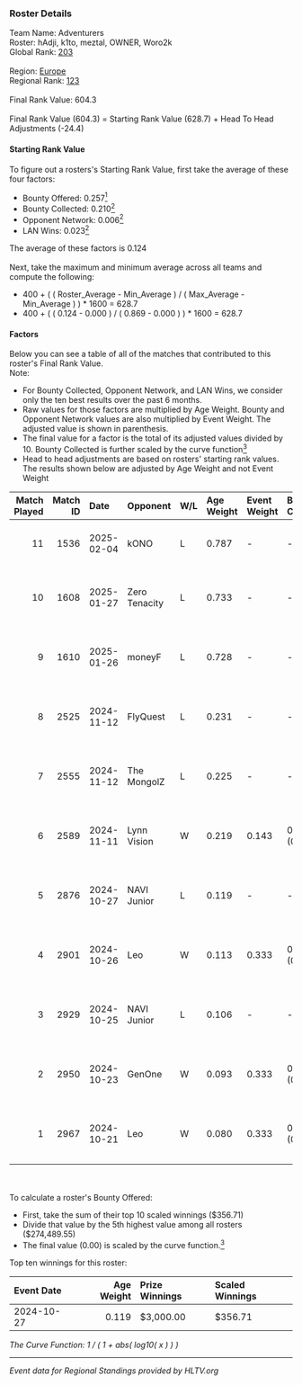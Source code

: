 ### Roster Details<br />
Team Name: Adventurers<br />
Roster: hAdji, k1to, meztal, OWNER, Woro2k<br />
Global Rank: [203](../../standings_global_2025_04_07.md)<br />
<br />
Region: [Europe]( ../../standings_europe_2025_04_07.md)<br />
Regional Rank: [123]( ../../standings_europe_2025_04_07.md)<br />
<br />
Final Rank Value:  604.3<br />
<br />
Final Rank Value (604.3) = Starting Rank Value (628.7) + Head To Head Adjustments (-24.4)<br />

#### Starting Rank Value<br />
To figure out a rosters's Starting Rank Value, first take the average of these four factors:<br />
- Bounty Offered: 0.257[<sup>1</sup>](#table2)
- Bounty Collected: 0.210[<sup>2</sup>](#table1)
- Opponent Network: 0.006[<sup>2</sup>](#table1)
- LAN Wins: 0.023[<sup>2</sup>](#table1)

The average of these factors is 0.124<br />
<br />
Next, take the maximum and minimum average across all teams and compute the following:<br />
- 400 + ( ( Roster_Average - Min_Average ) / ( Max_Average - Min_Average ) ) * 1600 = 628.7
- 400 + ( ( 0.124 - 0.000 ) / ( 0.869 - 0.000 ) ) * 1600 = 628.7


#### Factors<br />
Below you can see a table of all of the matches that contributed to this roster's Final Rank Value.<br />
Note:<br />

- For Bounty Collected, Opponent Network, and LAN Wins, we consider only the ten best results over the past 6 months.
- Raw values for those factors are multiplied by Age Weight. Bounty and Opponent Network values are also multiplied by Event Weight. The adjusted value is shown in parenthesis.
- The final value for a factor is the total of its adjusted values divided by 10. Bounty Collected is further scaled by the curve function[<sup>3</sup>](#curveFunction)
- Head to head adjustments are based on rosters' starting rank values. The results shown below are adjusted by Age Weight and not Event Weight
<span id="table1"></span><br />


| Match Played | Match ID | Date       | Opponent      | W/L | Age Weight | Event Weight | Bounty Collected | Opponent Network | LAN Wins  | H2H Adj. | Roster                                    |
| -: | -: | :- | :- | :- | :- | :- | :- | :- | :- | -: | :- |
|           11 |     1536 | 2025-02-04 | kONO          | L   | 0.787      | -            | -                | -                | -         |   -13.44 | hAdji, k1to, meztal, OWNER, Woro2k        |
|           10 |     1608 | 2025-01-27 | Zero Tenacity | L   | 0.733      | -            | -                | -                | -         |    -5.55 | adamS, hAdji, juanflatroo, meztal, Woro2k |
|            9 |     1610 | 2025-01-26 | moneyF        | L   | 0.728      | -            | -                | -                | -         |   -13.94 | adamS, hAdji, meztal, Nivera, Woro2k      |
|            8 |     2525 | 2024-11-12 | FlyQuest      | L   | 0.231      | -            | -                | -                | -         |    -1.12 | hAdji, Kvem, meztal, SENER1, Woro2k       |
|            7 |     2555 | 2024-11-12 | The MongolZ   | L   | 0.225      | -            | -                | -                | -         |    -0.01 | hAdji, Kvem, meztal, SENER1, Woro2k       |
|            6 |     2589 | 2024-11-11 | Lynn Vision   | W   | 0.219      | 0.143        | 0.021 (0.001)    | 0.328 (0.010)    | 1 (0.219) |     4.94 | hAdji, Kvem, meztal, SENER1, Woro2k       |
|            5 |     2876 | 2024-10-27 | NAVI Junior   | L   | 0.119      | -            | -                | -                | -         |    -0.50 | hAdji, Kvem, meztal, SENER1, Woro2k       |
|            4 |     2901 | 2024-10-26 | Leo           | W   | 0.113      | 0.333        | 0.014 (0.001)    | 0.531 (0.020)    | 0 (0.000) |     2.28 | hAdji, Kvem, meztal, SENER1, Woro2k       |
|            3 |     2929 | 2024-10-25 | NAVI Junior   | L   | 0.106      | -            | -                | -                | -         |    -0.44 | hAdji, Kvem, meztal, SENER1, Woro2k       |
|            2 |     2950 | 2024-10-23 | GenOne        | W   | 0.093      | 0.333        | 0.006 (0.000)    | 0.391 (0.012)    | 0 (0.000) |     1.77 | hAdji, Kvem, meztal, SENER1, Woro2k       |
|            1 |     2967 | 2024-10-21 | Leo           | W   | 0.080      | 0.333        | 0.014 (0.000)    | 0.531 (0.014)    | 0 (0.000) |     1.62 | hAdji, Kvem, meztal, SENER1, Woro2k       |

<br />
<span id="table2"></span><br />
To calculate a roster's Bounty Offered:<br />

- First, take the sum of their top 10 scaled winnings ($356.71)
- Divide that value by the 5th highest value among all rosters ($274,489.55)
- The final value (0.00) is scaled by the curve function.[<sup>3</sup>](#curveFunction)

Top ten winnings for this roster:<br />

| Event Date | Age Weight | Prize Winnings | Scaled Winnings |
| :- | -: | :- | :- |
| 2024-10-27 |      0.119 | $3,000.00      | $356.71         |


<span id="curveFunction"></span>_The Curve Function: 1 / ( 1 + abs( log10( x ) ) )_<br />

---
_Event data for Regional Standings provided by HLTV.org_<br />
